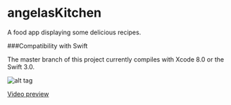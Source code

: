 # angelasKitchen


A food app displaying some delicious recipes.


###Compatibility with Swift

The master branch of this project currently compiles with Xcode 8.0 or the Swift 3.0.


![alt tag](https://cloud.githubusercontent.com/assets/10540496/24482816/a23dd396-1526-11e7-8f45-a5bc8b71e204.gif)



<a href="https://www.youtube.com/watch?v=HY4WQRWwNH0">Video preview</a>
